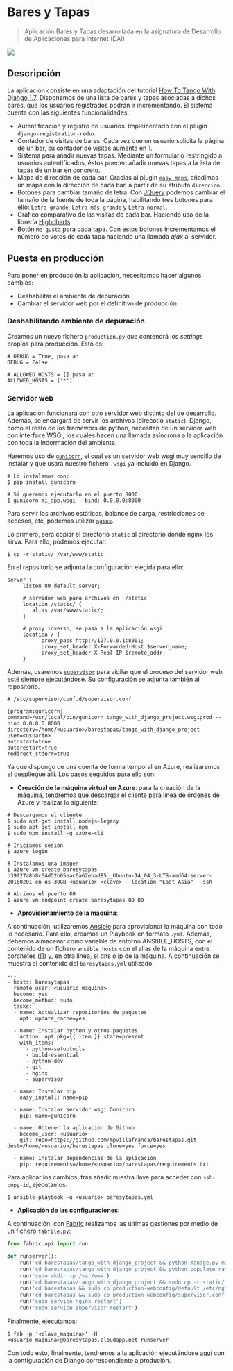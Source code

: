 # Bares y Tapas

> Aplicación Bares y Tapas desarrollada en la asignatura de Desarrollo de Aplicaciones para Internet (DAI)

[![](https://camo.githubusercontent.com/9285dd3998997a0835869065bb15e5d500475034/687474703a2f2f617a7572656465706c6f792e6e65742f6465706c6f79627574746f6e2e706e67)](http://baresytapas.cloudapp.net)

## Descripción 

La aplicación consiste en una adaptación del tutorial [How To Tango With Django 1.7](http://www.tangowithdjango.com/book17/). Disponemos de una lista de bares y tapas asociadas a dichos bares, que los usuarios registrados podrán ir incrementando. El sistema cuenta con las siguientes funcionalidades:

- Autentificación y registro de usuarios. Implementado con el plugin `django-registration-redux`.
- Contador de visitas de bares. Cada vez que un usuario solicita la página de un bar, su contador de visitas aumenta en 1.
- Sistema para añadir nuevas tapas. Mediante un formulario restringido a usuarios autentificados, éstos pueden añadir nuevas tapas a la lista de tapas de un bar en concreto.
- Mapa de dirección de cada bar. Gracias al plugin [`easy maps`](https://github.com/bashu/django-easy-maps), añadimos un mapa con la dirección de cada bar, a partir de su atributo `direccion`.
- Botones para cambiar tamaño de letra. Con [JQuery](http://jquery.com/) podemos cambiar el tamaño de la fuente de toda la página, habilitando tres botones para ello: `Letra grande`, `Letra más grande` y `Letra normal`.
- Gráfico comparativo de las visitas de cada bar. Haciendo uso de la librería [Highcharts](http://www.highcharts.com/).
- Botón `Me gusta` para cada tapa. Con estos botones incrementamos el número de votos de cada tapa haciendo una llamada _ajax_ al servidor.

## Puesta en producción

Para poner en producción la aplicación, necesitamos hacer algunos cambios:

- Deshabilitar el ambiente de depuración
- Cambiar el servidor web por el definitivo de producción.

### Deshabilitando ambiente de depuración

Creamos un nuevo fichero `production.py` que contendrá los _settings_ propios para producción. Esto es:

```
# DEBUG = True, pasa a:
DEBUG = False

# ALLOWED_HOSTS = [] pasa a:
ALLOWED_HOSTS = ['*']
```

### Servidor web

La aplicación funcionará con otro servidor web distinto del de desarrollo. Además, se encargará de servir los archivos (direcotio `static`). Django, como el resto de los framewors de python, necesitan de un servidor web con interface WSGI, los cuales hacen una llamada asíncrona a la aplicación con toda la indormación del ambiente.

Haremos uso de [`gunicorn`](http://gunicorn.org/), el cual es un servidor web wsgi muy sencillo de instalar y que usará nuestro fichero `.wsgi` ya incluido en Django.

```
# Lo instalamos con:
$ pip install gunicorn

# Si queremos ejecutarlo en el puerto 8000:
$ gunicorn mi_app.wsgi --bind: 0.0.0.0:8000
```

Para servir los archivos estáticos, balance de carga, restricciones de accesos, etc, podemos utilizar [`nginx`](http://nginx.org/). 

Lo primero, será copiar el directorio `static` al directorio donde nginx los sirva. Para ello, podemos ejecutar:

```
$ cp -r static/ /var/www/static
``` 

En el repositorio se adjunta la configuración elegida para ello:

```
server {
     listen 80 default_server;
     
     # servidor web para archivos en  /static
     location /static/ {
		alias /var/www/static/; 
	 }

     # proxy inverso, se pasa a la aplicación wsgi
     location / {
           proxy_pass http://127.0.0.1:8001;
           proxy_set_header X-Forwarded-Host $server_name;
           proxy_set_header X-Real-IP $remote_addr;
     }
```

Además, usaremos [`supervisor`](http://supervisord.org/) para vigilar que el proceso del servidor web esté siempre ejecutándose. Su configuración se [adjunta](./production-webconfig) también al repositorio.

```
# /etc/supervisor/conf.d/supervisor.conf

[program:gunicorn]
command=/usr/local/bin/gunicorn tango_with_django_project.wsgiprod --bind 0.0.0.0:8000
directory=/home/<usuario>/barestapas/tango_with_django_project
user=<usuario>
autostart=true
autorestart=true
redirect_stderr=true
```

Ya que dispongo de una cuenta de forma temporal en Azure, realizaremos el despliegue allí. Los pasos seguidos para ello son:

- **Creación de la máquina virtual en Azure**: para la creación de la máquina, tendremos que descargar el cliente para linea de órdenes de Azure y realizar lo siguiente:

```
# Descargamos el cliente
$ sudo apt-get install nodejs-legacy
$ sudo apt-get install npm
$ sudo npm install -g azure-cli

# Iniciamos sesión
$ azure login

# Instalamos una imagen
$ azure vm create baresytapas b39f27a8b8c64d52b05eac6a62ebad85__Ubuntu-14_04_3-LTS-amd64-server-20160201-en-us-30GB <usuario> <clave> --location "East Asia" --ssh

# Abrimos el puerto 80
$ azure vm endpoint create baresytapas 80 80
```

- **Aprovisionamiento de la máquina**:

A continuación, utilizaremos [Ansible](http://www.ansible.com/) para aprovisionar la máquina con todo lo necesario. Para ello, creamos un Playbook en formato `.yml`. Además, debemos almacenar como variable de entorno ANSIBLE_HOSTS, con el contenido de un fichero `ansible_hosts` con el alias de la máquina entre corchetes ([]) y, en otra línea, el dns o ip de la máquina. A continuación se muestra el contenido del `baresytapas.yml` utilizado.

```
---
- hosts: baresytapas
  remote_user: <usuario_maquina>
  become: yes
  become_method: sudo
  tasks:
  - name: Actualizar repositorios de paquetes
    apt: update_cache=yes

  - name: Instalar python y otros paquetes
    action: apt pkg={{ item }} state=present
    with_items:
      - python-setuptools
      - build-essential 
      - python-dev
      - git
      - nginx
      - supervisor

  - name: Instalar pip
    easy_install: name=pip
    
  - name: Instalar servidor wsgi Gunicorn
    pip: name=gunicorn 

  - name: Obtener la aplicacion de Github
    become_user: <usuario>
    git: repo=https://github.com/mpvillafranca/barestapas.git  dest=/home/<usuario>/barestapas clone=yes force=yes
    
  - name: Instalar dependencias de la aplicacion
    pip: requirements=/home/<usuario>/barestapas/requirements.txt
```

Para aplicar los cambios, tras añadir nuestra llave para acceder con `ssh-copy-id`, ejecutamos:

```
$ ansible-playbook -u <usuario> baresytapas.yml
```

- **Aplicación de las configuraciones**:

A continuación, con [Fabric](www.fabfile.org/) realizamos las últimas gestiones por medio de un fichero `fabfile.py`:

```python
from fabric.api import run

def runserver():
    run('cd barestapas/tango_with_django_project && python manage.py migrate --settings=tango_with_django_project.productionsettings')
    run('cd barestapas/tango_with_django_project && python populate_rango.py')
    run('sudo mkdir -p /var/www')
    run('cd barestapas/tango_with_django_project && sudo cp -r static/ /var/www/static')
    run('cd barestapas && sudo cp production-webconfig/default /etc/nginx/sites-available/')
    run('cd barestapas && sudo cp production-webconfig/supervisor.conf /etc/supervisor/conf.d/')
    run('sudo service nginx restart')
    run('sudo service supervisor restart')
```

Finalmente, ejecutamos:

```
$ fab -p '<clave_maquina>' -H <usuario_maquina>@baresytapas.cloudapp.net runserver
```

Con todo esto, finalmente, tendremos a la aplicación ejecutándose [aquí](http://baresytapas.cloudapp.net) con la configuración de Django correspondiente a produción.
